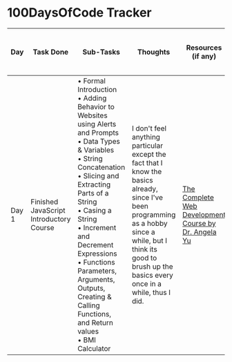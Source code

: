 # 100DaysOfCode Tracker
| Day   | Task Done | Sub-Tasks | Thoughts | Resources (if any) | Proof (Link to Commit, a Screenshot, etc.) | Extra Notes | 
|-------|-----------|----------|----------|---------------------|-------------|-------|
| Day 1 | Finished JavaScript Introductory Course | &bull; Formal Introduction <br> &bull; Adding Behavior to Websites using Alerts and Prompts <br> &bull; Data Types & Variables  <br> &bull; String Concatenation <br> &bull; Slicing and Extracting Parts of a String <br> &bull; Casing a String <br> &bull; Increment and Decrement Expressions <br> &bull; Functions Parameters, Arguments, Outputs, Creating & Calling Functions, and Return values <br> &bull; BMI Calculator | I don't feel anything particular except the fact that I know the basics already, since I've been programming as a hobby since a while, but I think its good to brush up the basics every once in a while, thus I did. | [The Complete Web Development Course by Dr. Angela Yu](https://www.appbrewery.com/p/the-complete-web-development-course) | [Finished JavaScript for Beginners [2/2]](https://github.com/pratyakshm/web-dev-learn/commit/eb5bd560acc6666151a6d006e256dfa6bb5ef8ff) ||
